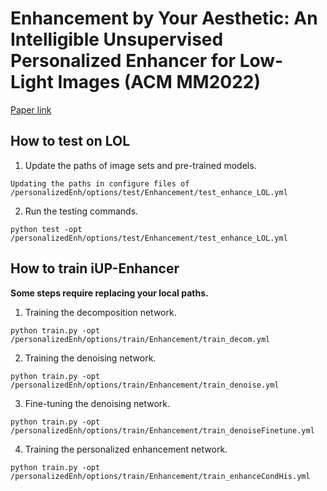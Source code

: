 # Enhancement by Your Aesthetic: An Intelligible Unsupervised Personalized Enhancer for Low-Light Images (ACM MM2022)

[Paper link](https://arxiv.org/pdf/2207.07317.pdf)

## How to test on LOL

1. Update the paths of image sets and pre-trained models.
 ```
Updating the paths in configure files of /personalizedEnh/options/test/Enhancement/test_enhance_LOL.yml
```

2. Run the testing commands.
 ```
python test -opt /personalizedEnh/options/test/Enhancement/test_enhance_LOL.yml
```

## How to train iUP-Enhancer

**Some steps require replacing your local paths.**

1. Training the decomposition network.
```
python train.py -opt /personalizedEnh/options/train/Enhancement/train_decom.yml
```

2. Training the denoising network.
```
python train.py -opt /personalizedEnh/options/train/Enhancement/train_denoise.yml
```

3. Fine-tuning the denoising network.
```
python train.py -opt /personalizedEnh/options/train/Enhancement/train_denoiseFinetune.yml
```

4. Training the personalized enhancement network.
```
python train.py -opt /personalizedEnh/options/train/Enhancement/train_enhanceCondHis.yml
```
